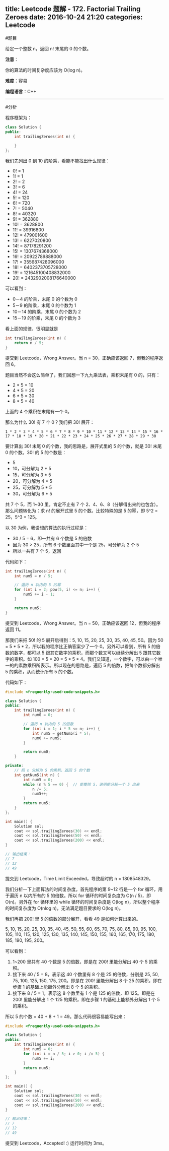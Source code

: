 title: Leetcode 题解 - 172. Factorial Trailing Zeroes
date: 2016-10-24 21:20
categories: Leetcode
---

#题目

给定一个整数 n，返回 n! 末尾的 0 的个数。

<!-- more -->

**注意**：

你的算法的时间复杂度应该为 O(log n)。

**难度**：容易

**编程语言**：C++

---

#分析

程序框架为：

```cpp
class Solution {
public:
    int trailingZeroes(int n) {
        
    }
};
```

我们先列出 0 到 10 的阶乘，看能不能找出什么规律：

*  0! =                   1
*  1! =                   1
*  2! =                   2
*  3! =                   6
*  4! =                  24
*  5! =                 120
*  6! =                 720
*  7! =                5040
*  8! =               40320
*  9! =              362880
* 10! =             3628800
* 11! =            39916800
* 12! =           479001600
* 13! =          6227020800
* 14! =         87178291200
* 15! =       1307674368000
* 16! =      20922789888000
* 17! =     355687428096000
* 18! =    6402373705728000
* 19! =  121645100408832000
* 20! = 2432902008176640000

可以看到：

* 0－4 的阶乘，末尾 0 的个数为 0
* 5－9 的阶乘，末尾 0 的个数为 1
* 10－14 的阶乘，末尾 0 的个数为 2
* 15－19 的阶乘，末尾 0 的个数为 3

看上面的规律，很明显就是

```cpp
int trailingZeroes(int n) {
    return n / 5;
}
```

提交到 Leetcode，Wrong Answer。当 n = 30，正确应该返回 7，但我的程序返回 6。

题目当然不会这么简单了，我们回想一下九九乘法表，乘积末尾有 0 的，只有：

* 2 * 5 = 10
* 4 * 5 = 20
* 6 * 5 = 30
* 8 * 5 = 40

上面的 4 个乘积在末尾有一个 0。

那么为什么 30! 有 7 个 0？我们把 30! 展开：

    1 * 2 * 3 * 4 * 5 * 6 * 7 * 8 * 9 * 10 * 11 * 12 * 13 * 14 * 15 * 16 * 17 * 18 * 19 * 20 * 21 * 22 * 23 * 24 * 25 * 26 * 27 * 28 * 29 * 30

要计算出 30! 末尾 0 的个数，我的思路是，展开式里的 5 的个数，就是 30! 末尾 0 的个数。30! 的 5 的个数是：

* 5
* 10，可分解为 2 * 5
* 15，可分解为 3 * 5
* 20，可分解为 4 * 5
* 25，可分解为 5 * 5
* 30，可分解为 6 * 5

共 7 个 5，而 1~30 里，肯定不止有 7 个 2、4、6、8（分解得出来的也包含）。那么问题转化为：求 n! 的展开式里 5 的个数。比较特殊的是 5 的幂，即 5^2 = 25，5^3 = 125。

以 30 为例，我设想的算法的执行过程是：

* 30 / 5 = 6，即一共有 6 个数是 5 的倍数
* 因为 30 > 25，所有 6 个数里面其中一个是 25，可分解为 2 个 5
* 所以一共有 7 个 5，返回

代码如下：

```cpp
int trailingZeroes(int n) {
    int num5 = n / 5;

    // 遍历 n 以内的 5 的幂
    for (int i = 2; pow(5, i) <= n; i++) {
        num5 += i - 1;
    }

    return num5;
}
```

提交到 Leetcode，Wrong Answer。当 n = 50，正确应该返回 12，但我的程序返回 11。

那我们来把 50! 的 5 展开后得到：5, 10, 15, 20, 25, 30, 35, 40, 45, 50。因为 50 = 5 \* 5 \* 2，所以我的程序比正确答案少了一个 0。另外可以看到，所有 5 的倍数的数字，都可以 5 跟其它数字的乘积，而那个数又可以继续分解出 5 跟其它数字的乘积。如 100 = 5 \* 20 = 5 \* 5 \* 4。我们又知道，一个数字，可以由一个唯一的的素数乘积所表示。所以现在的思路是，遍历 5 的倍数，把每个数都分解出 5 的乘积，从而统计所有 5 的个数。

代码如下：

```cpp
#include <frequently-used-code-snippets.h>

class Solution {
public:
    int trailingZeroes(int n) {
        int num0 = 0;

        // 遍历 n 以内的 5 的倍数
        for (int i = 1; i * 5 <= n; i++) {
            int num5 = getNum5(i * 5);
            num0 += num5;
        }

        return num0;
    }

private:
    // 把 n 分解为 5 的乘积，返回 5 的个数
    int getNum5(int n) {
        int num5 = 0;
        while (n % 5 == 0) {  // 能整除 5，说明能分解一个 5 出来
            n /= 5;
            num5++;
        }
        return num5;
    }
};

int main() {
    Solution sol;
    cout << sol.trailingZeroes(30) << endl;
    cout << sol.trailingZeroes(50) << endl;
    cout << sol.trailingZeroes(200) << endl;
}

// 输出结果：
// 7
// 12
// 49
```

提交到 Leetcode，Time Limit Exceeded，导致超时的 n = 1808548329。

我们分析一下上面算法的时间复杂度。首先程序的第 9~12 行是一个 for 循环，用于遍历 n 以内所有的 5 的倍数。所以 for 循环的时间复杂度为 O(n / 5)，即 O(n)。另外在 for 循环里的 while 循环的时间复杂度是 O(log n)，所以整个程序的时间复杂度为 O(nlog n)，无法满足题目要求的 O(log n)。

我们再把 200! 里 5 的倍数的部分展开，看看 49 是如何计算出来的。

5, 10, 15, 20, 25, 30, 35, 40, 45, 50, 55, 60, 65, 70, 75, 80, 85, 90, 95, 100, 105, 110, 115, 120, 125, 130, 135, 140, 145, 150, 155, 160, 165, 170, 175, 180, 185, 190, 195, 200。

可以看到：

1. 1~200 里共有 40 个数是 5 的倍数，即是在 200! 里能分解出 40 个 5 的乘积。
2. 接下来 40 / 5 = 8，表示这 40 个数里有 8 个是 25 的倍数，分别是 25, 50, 75, 100, 125, 150, 175, 200。即是在 200! 里能分解出 8 个 25 的乘积，即在步骤 1 的基础上能额外分解出 8 个 5 的乘积。
3. 接下来 8 / 5 = 1，表示这 8 个数里有 1 个是 125 的倍数，即 125。即是在 200! 里能分解出 1 个 125 的乘积，即在步骤 1 的基础上能额外分解出 1 个 5 的乘积。

所以 5 的个数 = 40 + 8 + 1 = 49。那么代码很容易能写出来：

```cpp
#include <frequently-used-code-snippets.h>

class Solution {
public:
    int trailingZeroes(int n) {
        int num5 = 0;
        for (int i = n / 5; i > 0; i /= 5) {
            num5 += i;
        }
        return num5;
    }
};

int main() {
    Solution sol;
    cout << sol.trailingZeroes(30) << endl;
    cout << sol.trailingZeroes(50) << endl;
    cout << sol.trailingZeroes(200) << endl;
}

// 输出结果：
// 7
// 12
// 49
```

提交到 Leetcode，Accepted! :) 运行时间为 3ms。
